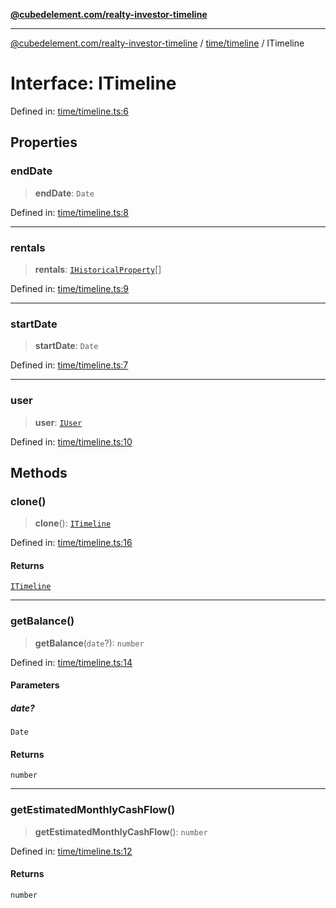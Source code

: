 [**@cubedelement.com/realty-investor-timeline**](../../../index.md)

---

[@cubedelement.com/realty-investor-timeline](../../../modules.md) / [time/timeline](../index.md) / ITimeline

# Interface: ITimeline

Defined in: [time/timeline.ts:6](https://github.com/kvernon/realty-investor-timeline/blob/cec7f590aef4aded8ee94008f5b37aa0db4daadd/src/time/timeline.ts#L6)

## Properties

### endDate

> **endDate**: `Date`

Defined in: [time/timeline.ts:8](https://github.com/kvernon/realty-investor-timeline/blob/cec7f590aef4aded8ee94008f5b37aa0db4daadd/src/time/timeline.ts#L8)

---

### rentals

> **rentals**: [`IHistoricalProperty`](../../i-historical-property/interfaces/IHistoricalProperty.md)[]

Defined in: [time/timeline.ts:9](https://github.com/kvernon/realty-investor-timeline/blob/cec7f590aef4aded8ee94008f5b37aa0db4daadd/src/time/timeline.ts#L9)

---

### startDate

> **startDate**: `Date`

Defined in: [time/timeline.ts:7](https://github.com/kvernon/realty-investor-timeline/blob/cec7f590aef4aded8ee94008f5b37aa0db4daadd/src/time/timeline.ts#L7)

---

### user

> **user**: [`IUser`](../../../account/user/interfaces/IUser.md)

Defined in: [time/timeline.ts:10](https://github.com/kvernon/realty-investor-timeline/blob/cec7f590aef4aded8ee94008f5b37aa0db4daadd/src/time/timeline.ts#L10)

## Methods

### clone()

> **clone**(): [`ITimeline`](ITimeline.md)

Defined in: [time/timeline.ts:16](https://github.com/kvernon/realty-investor-timeline/blob/cec7f590aef4aded8ee94008f5b37aa0db4daadd/src/time/timeline.ts#L16)

#### Returns

[`ITimeline`](ITimeline.md)

---

### getBalance()

> **getBalance**(`date`?): `number`

Defined in: [time/timeline.ts:14](https://github.com/kvernon/realty-investor-timeline/blob/cec7f590aef4aded8ee94008f5b37aa0db4daadd/src/time/timeline.ts#L14)

#### Parameters

##### date?

`Date`

#### Returns

`number`

---

### getEstimatedMonthlyCashFlow()

> **getEstimatedMonthlyCashFlow**(): `number`

Defined in: [time/timeline.ts:12](https://github.com/kvernon/realty-investor-timeline/blob/cec7f590aef4aded8ee94008f5b37aa0db4daadd/src/time/timeline.ts#L12)

#### Returns

`number`
